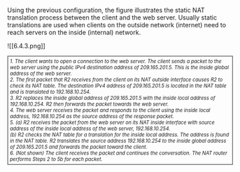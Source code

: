 Using the previous configuration, the figure illustrates the static NAT translation process between the client and the web server. Usually static translations are used when clients on the outside network (internet) need to reach servers on the inside (internal) network.

![[6.4.3.png]]
<div style="width: 100%; font-style: italic; font-size: .8em; border: solid grey 2px; padding: 4px;">
1. The client wants to open a connection to the web server. The client sends a packet to the web server using the public IPv4 destination address of 209.165.201.5. This is the inside global address of the web server. <br/>
2. The first packet that R2 receives from the client on its NAT outside interface causes R2 to check its NAT table. The destination IPv4 address of 209.165.201.5 is located in the NAT table and is translated to 192.168.10.254. <br/>
3. R2 replaces the inside global address of 209.165.201.5 with the inside local address of 192.168.10.254. R2 then forwards the packet towards the web server. <br/>
4. The web server receives the packet and responds to the client using the inside local address, 192.168.10.254 as the source address of the response packet. <br/>
5. (a) R2 receives the packet from the web server on its NAT inside interface with source address of the inside local address of the web server, 192.168.10.254.  <br/>
    (b) R2 checks the NAT table for a translation for the inside local address. The address is found in the NAT table. R2 translates the source address 192.168.10.254 to the inside global address of 209.165.201.5 and forwards the packet toward the client. <br/>
6. (Not shown) The client receives the packet and continues the conversation. The NAT router performs Steps 2 to 5b for each packet.
</div>

